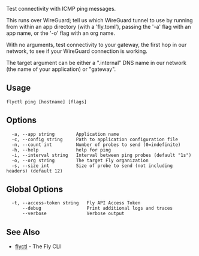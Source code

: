Test connectivity with ICMP ping messages.

This runs over WireGuard; tell us which WireGuard tunnel to use by
running from within an app directory (with a 'fly.toml'), passing the
'-a' flag with an app name, or the '-o' flag with an org name.

With no arguments, test connectivity to your gateway, the first hop
in our network, to see if your WireGuard connection is working.

The target argument can be either a ".internal" DNS name in our network
(the name of your application) or "gateway".

## Usage
~~~
flyctl ping [hostname] [flags]
~~~

## Options

~~~
  -a, --app string        Application name
  -c, --config string     Path to application configuration file
  -n, --count int         Number of probes to send (0=indefinite)
  -h, --help              help for ping
  -i, --interval string   Interval between ping probes (default "1s")
  -o, --org string        The target Fly organization
  -s, --size int          Size of probe to send (not including headers) (default 12)
~~~

## Global Options

~~~
  -t, --access-token string   Fly API Access Token
      --debug                 Print additional logs and traces
      --verbose               Verbose output
~~~

## See Also

* [flyctl](/docs/flyctl/help/)	 - The Fly CLI

